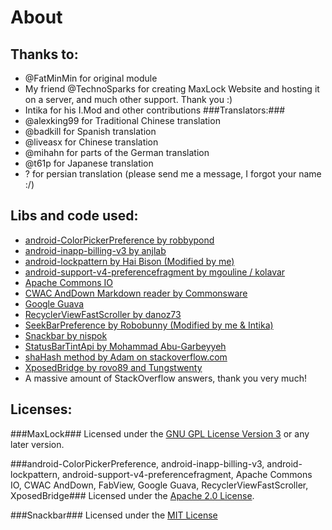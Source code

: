 About
=====
Thanks to:
----------
- @FatMinMin for original module
- My friend @TechnoSparks for creating MaxLock Website and hosting it on a server, and much other support. Thank you :)
- Intika for his I.Mod and other contributions
###Translators:###
- @alexking99 for Traditional Chinese translation
- @badkill for Spanish translation
- @liveasx for Chinese translation
- @mihahn for parts of the German translation
- @t61p for Japanese translation
- ? for persian translation (please send me a message, I forgot your name :/)

Libs and code used:
-------------------
- [android-ColorPickerPreference by robbypond](https://github.com/robbypond/android-ColorPickerPreference)
- [android-inapp-billing-v3 by anjlab](https://github.com/anjlab/android-inapp-billing-v3)
- [android-lockpattern by Hai Bison (Modified by me)](https://code.google.com/p/android-lockpattern/)
- [android-support-v4-preferencefragment by mgouline / kolavar](https://github.com/mgouline/android-support-v4-preferencefragment)
- [Apache Commons IO](http://commons.apache.org/proper/commons-io/)
- [CWAC AndDown Markdown reader by Commonsware](https://github.com/commonsguy/cwac-anddown)
- [Google Guava](https://github.com/google/guava)
- [RecyclerViewFastScroller by danoz73](https://github.com/danoz73/RecyclerViewFastScroller)
- [SeekBarPreference by Robobunny (Modified by me & Intika)](http://robobunny.com/wp/2013/08/24/android-seekbar-preference-v2/)
- [Snackbar by nispok](https://github.com/nispok/snackbar)
- [StatusBarTintApi by Mohammad Abu-Garbeyyeh](https://github.com/MohammadAG/Xposed-Tinted-Status-Bar/blob/master/src/com/mohammadag/colouredstatusbar/StatusBarTintApi.java)
- [shaHash method by Adam on stackoverflow.com](http://stackoverflow.com/a/11978976)
- [XposedBridge by rovo89 and Tungstwenty](https://github.com/rovo89/XposedBridge)
- A massive amount of StackOverflow answers, thank you very much!

Licenses:
---------
###MaxLock###
Licensed under the [GNU GPL License Version 3](http://www.gnu.org/licenses/gpl-3.0.txt) or any later version.

###android-ColorPickerPreference, android-inapp-billing-v3, android-lockpattern, android-support-v4-preferencefragment, Apache Commons IO, CWAC AndDown, FabView, Google Guava, RecyclerViewFastScroller, XposedBridge###
Licensed under the [Apache 2.0 License](http://www.apache.org/licenses/LICENSE-2.0.txt).

###Snackbar###
Licensed under the [MIT License](http://opensource.org/licenses/MIT)